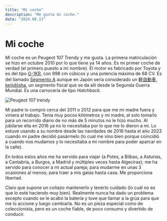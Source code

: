 ```yaml
---
title: "Mi coche"
description: "Me gusta mi coche."
date: "2024.08.13"
---
```


# Mi coche
Mi coche es un Peugeot 107 Trendy y me gusta.
La primera matriculación se hizo en octubre 2010 por lo que tiene ya 14 años. Es mi primer coche de verdad (el primero puesto a mi nombre). El motor es fabricado por Toyota y es del tipo [G-1KR](https://en.wikipedia.org/wiki/Toyota_KR_engine), con 998 cm cúbicos y una potencia máxima de 68 CV. Es del llamado [Segmento A](https://es.wikipedia.org/wiki/Segmento_A) aunque en Japón sería considerado un [軽自動車, keijidōsha](https://es.wikipedia.org/wiki/Kei_car), un segmento fiscal que se da allí desde la Segunda Guerra Mundial. Es una carrocería de tipo _Hatchback_.

![Peugeot 107 trendy](/static/peugeot-107.jpg)

Mi padre lo compró cerca del 2011 o 2012 para que me mi madre fuera y viniera al trabajo. Tenía muy pocos kilómetros y mi madre, al solo tomarlo para un recorrido diario de no más de 5 minutos no le hizo mucho. Al jubilarse ella en 2016 ya no lo necesitaba por lo que me lo dieron a mi. Lo estuve usando a su nombre desde las navidades de 2016 hasta el año 2023 cuando mi padre decidió pasármelo (lo cual me vino bien porque coincidió a cuando nos mudamos y lo necesitaba a mi nombre para poder aparcar en la calle).

En todos estos años me ha servido para viajar (a Potes, a Bilbao, a Asturias, a Cantabria, a Burgos, a Madrid y múltiples veces hasta Algeciras); me ha servido para conocer a mi actual pareja; para mudarme en unas 3 ocasiones al menos; para traer a mis gatas hasta casa. Me proporciona libertad.

Claro que supone un coñazo mantenerlo y tenerlo cuidado (lo cuál no es que lo esté haciendo muy bien).
Realmente nunca ha dado un problema excepto cuando se le acabó la batería y tuve que llamar a la grúa para que me lo accione y luego cambiarla.
No es un pieza especial como de coleccionista, pero es un coche fiable, de poco consumo y divertido de conducir.